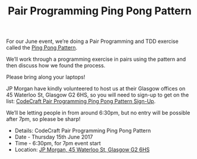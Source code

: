 ﻿---
layout: post
title: "Pair Programming Ping Pong Pattern"
description: For our June event, we’re doing a Pair Programming and TDD exercise called the Ping Pong Pattern. 7pm, Thursday 15th June 2017, at JP Morgan, 45 Waterloo St, Glasgow, G2 6HS.
---

For our June event, we’re doing a Pair Programming and TDD exercise called the [Ping Pong Pattern](http://wiki.c2.com/?PairProgrammingPingPongPattern).

We’ll work through a programming exercise in pairs using the pattern and then discuss how we found the process.

Please bring along your laptops!

JP Morgan have kindly volunteered to host us at their Glasgow offices on 45 Waterloo St, Glasgow G2 6HS, so you will need to sign-up to get on the list: [CodeCraft Pair Programming Ping Pong Pattern Sign-Up](https://ti.to/codecraftconf/codecraft-pair-programming-ping-pong-pattern).

We’ll be letting people in from around 6:30pm, but no entry will be possible after 7pm, so please be sharp!

* Details: CodeCraft Pair Programming Ping Pong Pattern
* Date - Thursday 15th June 2017
* Time - 6:30pm, for 7pm event start
* Location: <a href="https://goo.gl/maps/aDCfxj92CRm">JP Morgan, 45 Waterloo St, Glasgow G2 6HS</a>